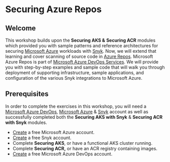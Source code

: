 # Securing Azure Repos

## Welcome

This workshop builds upon the **Securing AKS &** **Securing ACR** modules which provided you with sample patterns and reference architectures for securing [Microsoft Azure](https://azure.microsoft.com/en-us/) workloads with [Snyk](https://snyk.io/). Now, we will extend that learning and cover scanning of source code in [Azure Repos](https://azure.microsoft.com/en-us/services/devops/repos/). Microsoft Azure Repos is part of [Microsoft Azure DevOps Services](https://azure.microsoft.com/en-us/solutions/devops/). We will provide you with step-by-step examples and sample code that will walk you through deployment of supporting infrastructure, sample applications, and configuration of the various Snyk integrations to Microsoft Azure.

## Prerequisites

In order to complete the exercises in this workshop, you will need a [Microsoft Azure DevOps](https://azure.microsoft.com/en-us/services/devops/), [Microsoft Azure](https://azure.microsoft.com/) & [Snyk](https://snyk.io/) account as well as successfully completed both the **Securing AKS with Snyk** & **Securing ACR with Snyk** modules.

* [Create](https://azure.microsoft.com/en-us/free) a free Microsoft Azure account.
* [Create](https://snyk.io/login) a free Snyk account.
* Complete **Securing AKS**, or have a functional AKS cluster running.
* Complete **Securing ACR,** or have an ACR registry containing images.
* [Create](https://azure.microsoft.com/en-us/services/devops/) a free Microsoft Azure DevOps account.
